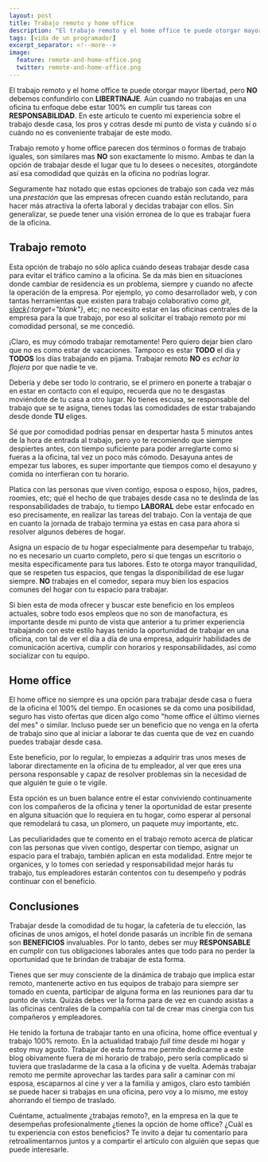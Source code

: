 ```yaml
---
layout: post
title: Trabajo remoto y home office
description: "El trabajo remoto y el home office te puede otorgar mayor libertad, pero NO debemos confundirlo con LIBERTINAJE. Aún cuando no trabajas en una oficina tu enfoque debe estar 100% en cumplir tus tareas con RESPONSABILIDAD."
tags: [vida de un programador]
excerpt_separator: <!--more-->
image:
  feature: remote-and-home-office.png
  twitter: remote-and-home-office.png
---
```


El trabajo remoto y el home office te puede otorgar mayor libertad, pero <strong>NO</strong> debemos confundirlo con <strong>LIBERTINAJE</strong>. Aún cuando no trabajas en una oficina tu enfoque debe estar 100% en cumplir tus tareas con <strong>RESPONSABILIDAD</strong>. En este artículo te cuento mi experiencia sobre el trabajo desde casa, los pros y cotras desde mi punto de vista y cuándo sí o cuándo no es conveniente trabajar de este modo.

<!--more-->

Trabajo remoto y home office parecen dos términos o formas de trabajo iguales, son similares mas <strong>NO</strong> son exactamente lo mismo. Ambas te dan la opción de trabajar desde el lugar que tu lo desees o necesites, otorgándote así esa comodidad que quizás en la oficina no podrías lograr.

Seguramente haz notado que estas opciones de trabajo son cada vez más una <i>prestación</i> que las empresas ofrecen cuando están reclutando, para hacer más atractiva la oferta laboral y decidas trabajar con ellos. Sin generalizar, se puede tener una visión erronea de lo que es trabajar fuera de la oficina.

## Trabajo remoto

Esta opción de trabajo no sólo aplica cuándo deseas trabajar desde casa para evitar el tráfico camino a la oficina. Se da más bien en situaciones donde cambiar de residencia es un problema, siempre y cuando no afecte la operación de la empresa. Por ejemplo, yo como desarrollador web, y con tantas herramientas que existen para trabajo colaborativo como <i>git</i>, <i>[slack](https://slack.com/intl/es/){:target="blank"}</i>, etc; no necesito estar en las oficinas centrales de la empresa para la que trabajo, por eso al solicitar el trabajo remoto por mi comodidad personal, se me concedió.

¡Claro, es muy cómodo trabajar remotamente! Pero quiero dejar bien claro que no es como estar de vacaciones. Tampoco es estar <strong>TODO</strong> el día y <strong>TODOS</strong> los días trabajando en pijama. Trabajar remoto <strong>NO</strong> es <i>echar la flojera</i> por que nadie te ve. 

Debería y debe ser todo lo contrario, se el primero en ponerte a trabajar o en estar en contacto con el equipo, recuerda que no te desgastas moviéndote de tu casa a otro lugar. No tienes escusa, se responsable del trabajo que se te asigna, tienes todas las comodidades de estar trabajando desde donde <strong>TU</strong> eliges.

Sé que por comodidad podrías pensar en despertar hasta 5 minutos antes de la hora de entrada al trabajo, pero yo te recomiendo que siempre despiertes antes, con tiempo suficiente para poder arreglarte como si fueras a la oficina, tal vez un poco más cómodo. Desayuna antes de empezar tus labores, es super importante que tiempos como el desayuno y comida no interfieran con tu horario.

Platica con las personas que viven contigo, esposa o esposo, hijos, padres, roomies, etc; qué el hecho de que trabajes desde casa no te deslinda de las responsabilidades de trabajo, tu tiempo <strong>LABORAL</strong> debe estar enfocado en eso precisamente, en realizar las tareas del trabajo. Con la ventaja de que en cuanto la jornada de trabajo termina ya estas en casa para ahora si resolver algunos deberes de hogar.

Asigna un espacio de tu hogar especialmente para desempeñar tu trabajo, no es necesario un cuarto completo, pero si que tengas un escritorio o mesita específicamente para tus labores. Esto te otorga mayor tranquilidad, que se respeten tus espacios, que tengas la disponibilidad de ese lugar siempre. <strong>NO</strong> trabajes en el comedor, separa muy bien los espacios comunes del hogar con tu espacio para trabajar.

Si bien esta de moda ofrecer y buscar este beneficio en los empleos actuales, sobre todo esos empleos que no son de manofactura, es importante desde mi punto de vista que anterior a tu primer experiencia trabajando con este estilo hayas tenido la oportunidad de trabajar en una oficina, con tal de ver el día a día de una empresa, adquirir habilidades de comunicación acertiva, cumplir con horarios y responsabilidades, así como socializar con tu equipo.

## Home office

El home office no siempre es una opción para trabajar desde casa o fuera de la oficina el 100% del tiempo. En ocasiones se da como una posibilidad, seguro has visto ofertas que dicen algo como "home office el último viernes del mes" o similar. Incluso puede ser un beneficio que no venga en la oferta de trabajo sino que al iniciar a laborar te das cuenta que de vez en cuando puedes trabajar desde casa.

Este beneficio, por lo regular, lo empiezas a adquirir tras unos meses de laborar directamente en la oficina de tu empleador, al ver que eres una persona responsable y capaz de resolver problemas sin la necesidad de que alguién te guie o te vigile.

Esta opción es un buen balance entre el estar conviviendo continuamente con los compañeros de la oficina y tener la oportunidad de estar presente en alguna situación que lo requiera en tu hogar, como esperar al personal que remodelará tu casa, un plomero, un paquete muy importante, etc.

Las peculiaridades que te comento en el trabajo remoto acerca de platicar con las personas que viven contigo, despertar con tiempo, asignar un espacio para el trabajo, también aplican en esta modalidad. Entre mejor te organices, y lo tomes con seriedad y responsabilidad mejor harás tu trabajo, tus empleadores estarán contentos con tu desempeño y podrás continuar con el beneficio.

## Conclusiones

Trabajar desde la comodidad de tu hogar, la cafetería de tu elección, las oficinas de unos amigos, el hotel donde pasarás un incrible fin de semana son <strong>BENEFICIOS</strong> invaluables. Por lo tanto, debes ser muy <strong>RESPONSABLE</strong> en cumplir con tus obligaciones laborales antes que todo para no perder la oportunidad que te brindan de trabajar de esta forma.

Tienes que ser muy consciente de la dinámica de trabajo que implica estar remoto, mantenerte activo en tus equipos de trabajo para siempre ser tomado en cuenta, participar de alguna forma en las reuniones para dar tu punto de vista. Quizás debes ver la forma para de vez en cuando asistas a las oficinas centrales de la compañía con tal de crear mas cinergia con tus compañeros y empleadores.

He tenido la fortuna de trabajar tanto en una oficina, home office eventual y trabajo 100% remoto. En la actualidad trabajo <i>full time</i> desde mi hogar y estoy muy agusto. Trabajar de esta forma me permite dedicarme a este blog obivamente fuera de mi horario de trabajo, pero sería complicado si tuviera que trasladarme de la casa a la oficina y de vuelta. Además trabajar remoto me permite aprovechar las tardes para salir a caminar con mi esposa, escaparnos al cine y ver a la familia y amigos, claro esto también se puede hacer si trabajas en una oficina, pero voy a lo mismo, me estoy ahorrando el tiempo de traslado.

Cuéntame, actualmente ¿trabajas remoto?, en la empresa en la que te desempeñas profesionalmente ¿tienes la opción de home office? ¿Cuál es tu experiencia con estos beneficios? Te invito a dejar tu comentario para retroalimentarnos juntos y a compartir el artículo con alguién que sepas que puede interesarle.